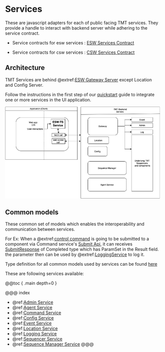 # Services

These are javascript adapters for each of public facing TMT services. They provide a handle to interact with backend server while adhering to the service contract.

- Service contracts for esw services : [ESW Services Contract](https://github.com/tmtsoftware/tmtsoftware.github.io/tree/master/esw/$esw-version$/contracts)

- Service contracts for csw services : [CSW Services Contract ](https://github.com/tmtsoftware/tmtsoftware.github.io/tree/master/csw/$csw-version$/contracts)

## Architecture

TMT Services are behind @extref:[ESW Gateway Server](esw:eswgateway/esw-gateway.html) except Location and Config Server.

Follow the instructions in the first step of our [quickstart](../common/getting-started.html) guide to integrate one or more services in the UI application.

![esw-ts-overview](../assets/esw-ts-architecture-overview.png)

## Common models

These common set of models which enables the interoperability and communication between services.

For Ex: When a @extref:[control command](ts-docs:modules/models.html#controlcommand) is going to be submitted to a component via Command service's [Submit Api](ts-docs:interfaces/clients.commandservice.html#submit), it can receives [SubmitResponse](modules/models.html#submitresponse) of Completed type which has ParamSet in the Result field.
the parameter then can be used by @extref:[LoggingService](ts-docs:interfaces/clients.loggingservice.html) to log it.

Type definition for all common models used by services can be found [here](ts-docs:modules/models.html)

These are following services available:

@@toc { .main depth=0 }

@@@ index
- @ref:[Admin Service](admin/admin-service.md)
- @ref:[Agent Service](agent-service/agent-service.md)
- @ref:[Command Service](command/command-service.md)
- @ref:[Config Service](config/config-service.md)
- @ref:[Event Service](event/event-service.md)
- @ref:[Location Service](location/location-service.md)
- @ref:[Logging Service](logging-service/logging-service.md)
- @ref:[Sequencer Service](sequencer/sequencer-service.md)
- @ref:[Sequence Manager Service](sequence-manager/sequence-manager-service.md)
@@@
